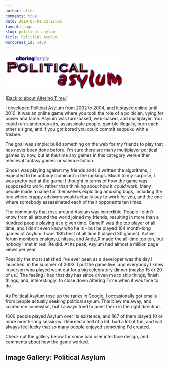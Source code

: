 ```yaml
---
author: allen
comments: true
date: 2010-03-01 22:28:05
layout: page
slug: political-asylum
title: Political Asylum
wordpress_id: 1459
---
```


![](/images/wp-uploads/2010/03/political-asylum.gif)

([Back to about Altering Time](/altering-time/).)

I developed Political Asylum from 2002 to 2004, and it stayed online until 2010. It was an online game where you took the role of a politician, vying for power and fame. Asylum was turn-based, web-based, and multiplayer. You could run slanderous ads, assassinate people, gamble illegally, burn each other's signs, and if you got bored you could commit seppuku with a frisbee.

The goal was simple: build something on the web for my friends to play that has never been done before. I'm sure there are many multiplayer political games by now, but at the time any games in this category were either medieval fantasy games or science fiction.

Since I was playing against my friends and I'd written the algorithms, I expected to be unfairly dominant in the rankings. Much to my surprise, I was pretty bad at the game: I thought in terms of how the game was supposed to work, rather than thinking about how it _could_ work. Many people made a name for themselves exploiting amusing bugs, including the one where crappy advisors would actually pay to work for you, and the one where somebody assassinated each of their opponents ten times.

The community that rose around Asylum was incredible. People I didn't know from all around the world joined my friends, resulting in more than a hundred people playing at a given time. CamelF was the top player of all time, and I don't even know who he is - but he played 104 month-long games of Asylum. I was 18th best of all time (I played 30 games). Active forum members ensignyu, nitsua, and Andy_R made the all-time top ten, but nobody I met in real life did. At its peak, Asylum had almost a million page views per year.

Possibly the most satisfied I've ever been as a developer was the day I launched, in the summer of 2003. I put the game live, and everybody I knew in person who played went out for a big celebratory dinner (maybe 15 or 20 of us.) The feeling I had that day has since driven me to ship things, finish things, and, interestingly, to close down Altering Time when it was time to do.

As Political Asylum rose up the ranks in Google, I occasionally got emails from people actually seeking political asylum. This blew me away, and scared me somewhat, but I always tried to point them in the right direction.

1600 people played Asylum over its existence, and 167 of them played 10 or more month-long sessions. I learned a hell of a lot, had a lot of fun, and will always feel lucky that so many people enjoyed something I'd created.

Check out the gallery below for some bad user interface design, and comments about how the game worked.


## Image Gallery: Political Asylum
